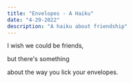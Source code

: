 ```yaml
---
title: "Envelopes - A Haiku"
date: "4-29-2022"
description: "A haiku about friendship"
---
```

I wish we could be friends, 

but there's something

about the way you lick your envelopes.
